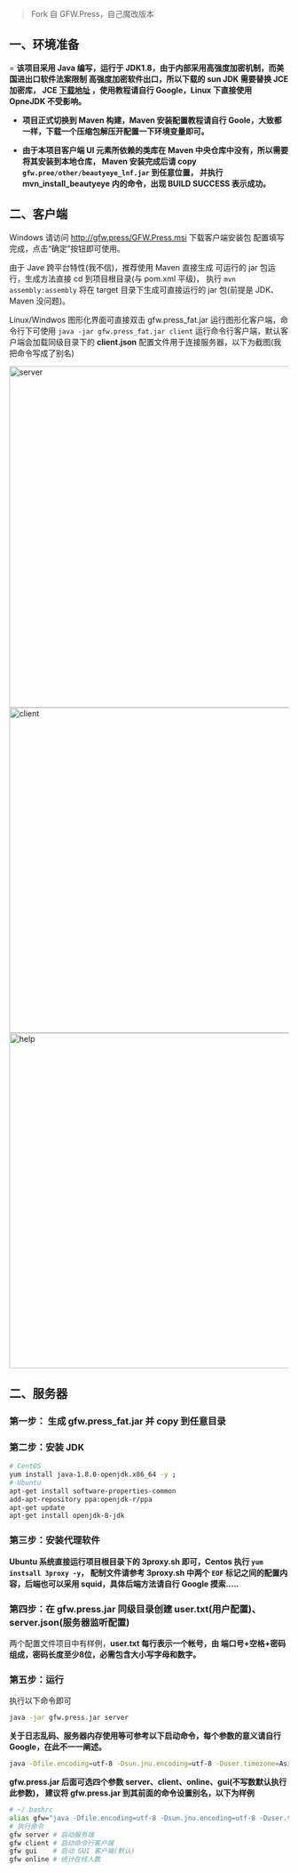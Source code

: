 > Fork 自 GFW.Press，自己魔改版本

## 一、环境准备

= **该项目采用 Java 编写，运行于 JDK1.8，由于内部采用高强度加密机制，而美国进出口软件法案限制
高强度加密软件出口，所以下载的 sun JDK 需要替换 JCE 加密库， JCE [下载地址](http://www.oracle.com/technetwork/java/javase/downloads/jce8-download-2133166.html)
，使用教程请自行 Google，Linux 下直接使用 OpneJDK 不受影响。**

- **项目正式切换到 Maven 构建，Maven 安装配置教程请自行 Goole，大致都一样，下载一个压缩包解压开配置一下环境变量即可。**

- **由于本项目客户端 UI 元素所依赖的类库在 Maven 中央仓库中没有，所以需要将其安装到本地仓库，
Maven 安装完成后请 copy `gfw.pree/other/beautyeye_lnf.jar` 到任意位置，
并执行 mvn_install_beautyeye 内的命令，出现 BUILD SUCCESS 表示成功。**

## 二、客户端

Windows 请访问 http://gfw.press/GFW.Press.msi 下载客户端安装包 配置填写完成，点击“确定”按钮即可使用。

由于 Jave 跨平台特性(我不信)，推荐使用 Maven 直接生成 可运行的 jar 包运行，生成方法直接 cd 到项目根目录(与 pom.xml 平级)，
执行 `mvn assembly:assembly` 将在 target 目录下生成可直接运行的 jar 包(前提是 JDK、Maven 没问题)。

Linux/Windwos 图形化界面可直接双击 gfw.press_fat.jar 运行图形化客户端，命令行下可使用 `java -jar gfw.press_fat.jar client` 
运行命令行客户端，默认客户端会加载同级目录下的 **client.json** 配置文件用于连接服务器，以下为截图(我把命令写成了别名)

<img width="614" alt="server" src="https://cloud.githubusercontent.com/assets/13043245/15628329/f60b8a9a-2530-11e6-9d93-424f7ded2242.png">

<img width="585" alt="client" src="https://cloud.githubusercontent.com/assets/13043245/15628331/fcd97332-2530-11e6-9984-31a60b1fa375.png">

<img width="603" alt="help" src="https://cloud.githubusercontent.com/assets/13043245/15628337/2d647b50-2531-11e6-9682-07e8909e97c0.png">


## 二、服务器

### 第一步： 生成 gfw.press_fat.jar 并 copy 到任意目录

### 第二步：安装 JDK

``` sh
# CentOS
yum install java-1.8.0-openjdk.x86_64 -y ;
# Ubuntu
apt-get install software-properties-common
add-apt-repository ppa:openjdk-r/ppa
apt-get update
apt-get install openjdk-8-jdk
```



### 第三步：安装代理软件

**Ubuntu 系统直接运行项目根目录下的 3proxy.sh 即可，Centos 执行 `yum instsall 3proxy -y`，
配制文件请参考 3proxy.sh 中两个 `EOF` 标记之间的配置内容，后端也可以采用 squid，具体后端方法请自行 Google 摸索.....**

### 第四步：在 gfw.press.jar 同级目录创建 user.txt(用户配置)、server.json(服务器监听配置)

两个配置文件项目中有样例，**user.txt 每行表示一个帐号，由 端口号+空格+密码 组成，密码长度至少8位，必需包含大小写字母和数字。**

### 第五步：运行

执行以下命令即可

``` sh
java -jar gfw.press.jar server
```

**关于日志乱码、服务器内存使用等可参考以下启动命令，每个参数的意义请自行 Google，在此不一一阐述。**

``` sh
java -Dfile.encoding=utf-8 -Dsun.jnu.encoding=utf-8 -Duser.timezone=Asia/Shanghai -Xmn128M -Xms128M -Xmx256M -jar gfw.press_fat.jar [server/client/online]
```

**gfw.press.jar 后面可选四个参数 server、client、online、gui(不写数默认执行此参数)，
建议将 gfw.press.jar 到其前面的命令设置别名，以下为样例**

``` sh
# ~/.bashrc
alias gfw="java -Dfile.encoding=utf-8 -Dsun.jnu.encoding=utf-8 -Duser.timezone=Asia/Shanghai -Xmn128M -Xms128M -Xmx256M -jar gfw.press.jar"
# 执行命令
gfw server # 启动服务端
gfw client # 启动命令行客户端
gfw gui    # 启动 GUI 客户端(默认)
gfw online # 统计在线人数
```


